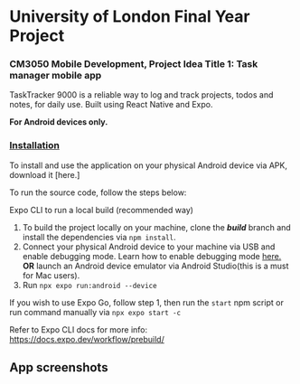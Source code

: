 # University of London Final Year Project
### CM3050 Mobile Development, Project Idea Title 1: Task manager mobile app

TaskTracker 9000 is a reliable way to log and track projects, todos and notes, for daily use. Built using React Native and Expo.

**For Android devices only.**

### <ins>Installation</ins> <br>
To install and use the application on your physical Android device via APK, download it [here.]

To run the source code, follow the steps below:

Expo CLI to run a local build (recommended way)

1. To build the project locally on your machine, clone the **_build_** branch and install the dependencies via `npm install`.
2. Connect your physical Android device to your machine via USB and enable debugging mode. Learn how to enable debugging mode [here.](https://www.youtube.com/watch?v=W7nkxS9LMXs) **OR** launch an Android device emulator via Android Studio(this is a must for Mac users).
3. Run `npx expo run:android --device`

If you wish to use Expo Go, follow step 1, then run the `start` npm script or run command manually via `npx expo start -c`

Refer to Expo CLI docs for more info: https://docs.expo.dev/workflow/prebuild/

## App screenshots
